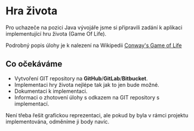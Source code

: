 # Hra života

Pro uchazeče na pozici Java vývojáře jsme si připravili zadání k aplikaci implementující hru života (Game Of Life). 

Podrobný popis úlohy je k nalezení na Wikipedii [Conway's Game of Life](https://en.wikipedia.org/wiki/Conway%27s_Game_of_Life)

## Co očekáváme

* Vytvoření GIT repository na **GitHub**/**GitLab**/**Bitbucket**.
* Implementaci hry života nejlépe tak jak to jen bude možné.
* Dokumentaci k implementaci. 
* Informaci o zhotovení úlohy s odkazem na GIT repository s implementací.

Není třeba řešit grafickou reprezentaci, ale pokud by byla v rámci projektu implementována, odměníme ji body navíc.
